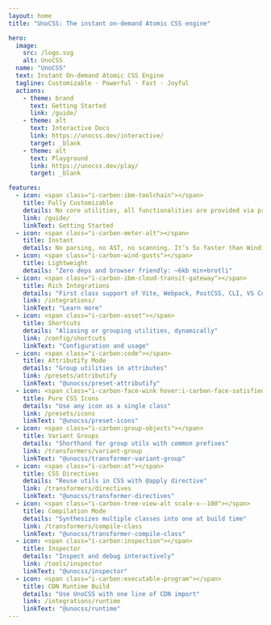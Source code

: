 ```yaml
---
layout: home
title: "UnoCSS: The instant on-demand Atomic CSS engine"

hero:
  image:
    src: /logo.svg
    alt: UnoCSS
  name: "UnoCSS"
  text: Instant On-demand Atomic CSS Engine
  tagline: Customizable · Powerful · Fast · Joyful
  actions:
    - theme: brand
      text: Getting Started
      link: /guide/
    - theme: alt
      text: Interactive Docs
      link: https://unocss.dev/interactive/
      target: _blank
    - theme: alt
      text: Playground
      link: https://unocss.dev/play/
      target: _blank

features:
  - icon: <span class="i-carbon:ibm-toolchain"></span>
    title: Fully Customizable
    details: No core utilities, all functionalities are provided via presets.
    link: /guide/
    linkText: Getting Started
  - icon: <span class="i-carbon-meter-alt"></span>
    title: Instant
    details: No parsing, no AST, no scanning. It’s 5x faster than Windi CSS or Tailwind JIT.
  - icon: <span class="i-carbon-wind-gusts"></span>
    title: Lightweight
    details: "Zero deps and browser friendly: ~6kb min+brotli"
  - icon: <span class="i-carbon-ibm-cloud-transit-gateway"></span>
    title: Rich Integrations
    details: "First class support of Vite, Webpack, PostCSS, CLI, VS Code, ESLint, etc."
    link: /integrations/
    linkText: "Learn more"
  - icon: <span class="i-carbon-asset"></span>
    title: Shortcuts
    details: "Aliasing or grouping utilities, dynamically"
    link: /config/shortcuts
    linkText: "Configuration and usage"
  - icon: <span class="i-carbon:code"></span>
    title: Attributify Mode
    details: "Group utilities in attributes"
    link: /presets/attributify
    linkText: "@unocss/preset-attributify"
  - icon: <span class="i-carbon-face-wink hover:i-carbon-face-satisfied"></span>
    title: Pure CSS Icons
    details: "Use any icon as a single class"
    link: /presets/icons 
    linkText: "@unocss/preset-icons"
  - icon: <span class="i-carbon:group-objects"></span>
    title: Variant Groups
    details: "Shorthand for group utils with common prefixes"
    link: /transformers/variant-group
    linkText: "@unocss/transformer-variant-group"
  - icon: <span class="i-carbon:at"></span>
    title: CSS Directives
    details: "Reuse utils in CSS with @apply directive"
    link: /transformers/directives
    linkText: "@unocss/transformer-directives"
  - icon: <span class="i-carbon-tree-view-alt scale-x--100"></span>
    title: Compilation Mode
    details: "Synthesizes multiple classes into one at build time"
    link: /transformers/compile-class
    linkText: "@unocss/transformer-compile-class"
  - icon: <span class="i-carbon:inspection"></span>
    title: Inspector
    details: "Inspect and debug interactively"
    link: /tools/inspector
    linkText: "@unocss/inspector"
  - icon: <span class="i-carbon:executable-program"></span>
    title: CDN Runtime Build
    details: "Use UnoCSS with one line of CDN import"
    link: /integrations/runtime
    linkText: "@unocss/runtime"
---
```

